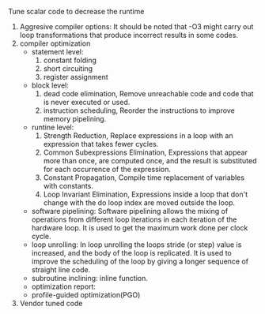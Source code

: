 Tune scalar code to decrease the runtime
1. Aggresive compiler options: It should be noted that -O3 might carry out loop transformations that produce incorrect results in some codes.
2. compiler optimization
   * statement level: 
      1. constant folding
      2. short circuiting
      3. register assignment
   * block level:
      1. dead code elimination, Remove unreachable code and code that is never executed or used.
      2. instruction scheduling, Reorder the instructions to improve memory pipelining.
   * runtine level:
      1. Strength Reduction, Replace expressions in a loop with an expression that takes fewer cycles.
      2. Common Subexpressions Elimination, Expressions that appear more than once, are computed once, and the result is substituted for each occurrence of the expression.
      3. Constant Propagation, Compile time replacement of variables with constants.
      4. Loop Invariant Elimination, Expressions inside a loop that don't change with the do loop index are moved outside the loop.
   * software pipelining: Software pipelining allows the mixing of operations from different loop iterations in each iteration of the hardware loop. It is used to get the maximum work done per clock cycle.
   * loop unrolling: In loop unrolling the loops stride (or step) value is increased, and the body of the loop is replicated. It is used to improve the scheduling of the loop by giving a longer sequence of straight line code. 
   * subroutine inclining: inline function.
   * optimization report: 
   * profile-guided optimization(PGO)
3. Vendor tuned code
      
      